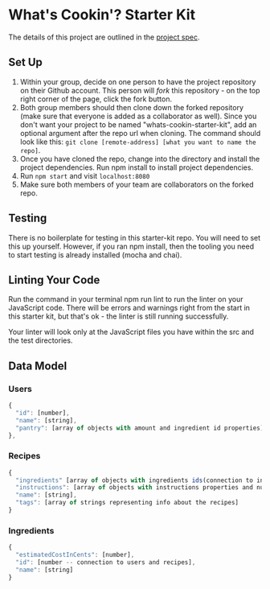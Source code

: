 # What's Cookin'? Starter Kit 

The details of this project are outlined in the <a href="https://frontend.turing.io/projects/whats-cookin.html" target="\__blank">project spec</a>.

## Set Up 

1. Within your group, decide on one person to have the project repository on their Github account. This person will *fork* this repository - on the top right corner of the page, click the fork button. 
2. Both group members should then clone down the forked repository (make sure that everyone is added as a collaborator as well). Since you don't want your project to be named "whats-cookin-starter-kit", add an optional argument after the repo url when cloning. The command should look like this: `git clone [remote-address] [what you want to name the repo]`.
3. Once you have cloned the repo, change into the directory and install the project dependencies. Run npm install to install project dependencies.
4. Run `npm start` and visit `localhost:8080`
5. Make sure both members of your team are collaborators on the forked repo.

## Testing 

There is no boilerplate for testing in this starter-kit repo. You will need to set this up yourself. However, if you ran npm install, then the tooling you need to start testing is already installed (mocha and chai).

## Linting Your Code 

Run the command in your terminal npm run lint to run the linter on your JavaScript code. There will be errors and warnings right from the start in this starter kit, but that's ok - the linter is still running successfully.

Your linter will look only at the JavaScript files you have within the src and the test directories.


## Data Model
### Users
```js
{
  "id": [number],
  "name": [string],
  "pantry": [array of objects with amount and ingredient id properties]
},
```

### Recipes
```js
{
  "ingredients" [array of objects with ingredients ids(connection to ingredients), ingredient names, and quantity data],
  "instructions": [array of objects with instructions properties and numbered steps],
  "name": [string],
  "tags": [array of strings representing info about the recipes]
}
```

### Ingredients
```js
{
  "estimatedCostInCents": [number],
  "id": [number -- connection to users and recipes],
  "name": [string]
}
```
